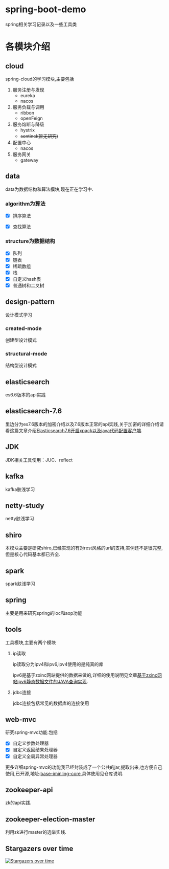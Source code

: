 # spring-boot-demo

spring相关学习记录以及一些工具类



# 各模块介绍

## cloud

spring-cloud的学习模块,主要包括

1. 服务注册与发现
   - eureka
   - nacos
2. 服务负载与调用
   - ribbon
   - openFeign
3. 服务熔断与降级
   - hystrix
   - ~~sentinel(暂无研究)~~
4. 配置中心
   - nacos
5. 服务网关
   - gateway

## data

data为数据结构和算法模块,现在正在学习中.

### algorithm为算法

- [x] 排序算法

- [x] 查找算法

### structure为数据结构

- [x] 队列
- [x] 链表
- [x] 稀疏数组
- [x] 栈
- [x] 自定义hash表
- [x] 普通树和二叉树

## design-pattern
设计模式学习
### created-mode
创建型设计模式
### structural-mode
结构型设计模式

## elasticsearch

es6.6版本的api实践

## elasticsearch-7.6

里边分为es7.6版本的加密介绍以及7.6版本正常的api实践,关于加密的详细介绍请看这篇文章介绍[Elasticsearch7.6开启xpack以及java代码配置客户端](https://segmentfault.com/a/1190000022102940).

## JDK
JDK相关工具使用：JUC、reflect

## kafka

kafka肤浅学习

## netty-study

netty肤浅学习

## shiro

本模块主要是研究shiro,已经实现的有对rest风格的url的支持,实例还不是很完整,但是核心代码基本都已齐全.

## spark

spark肤浅学习

## spring

主要是用来研究spring的ioc和aop功能

## tools

工具模块,主要有两个模块

1. ip读取

   ip读取分为ipv4和ipv6,ipv4使用的是纯真的库

   ipv6是基于zxinc网站提供的数据来做的,详细的使用说明见文章[基于zxinc网站ipv6静态数据文件的JAVA查询实现](https://segmentfault.com/a/1190000022961245).

2. jdbc连接

   jdbc连接包括常见的数据库的连接使用

## web-mvc

研究spring-mvc功能.包括

- [x] 自定义参数处理器
- [x] 自定义返回结果处理器
- [x] 自定义全局异常处理器

更多详细spring-mvc的功能我已经封装成了一个公共的jar,提取出来,也方便自己使用,已开源,地址:[base-iminling-core](https://github.com/konghanghang/base-iminling-core),具体使用见仓库说明.

## zookeeper-api

zk的api实践.

## zookeeper-election-master

利用zk进行master的选举实践.


## Stargazers over time

[![Stargazers over time](https://starchart.cc/konghanghang/spring-boot-demo.svg)](https://starchart.cc/konghanghang/spring-boot-demo)
